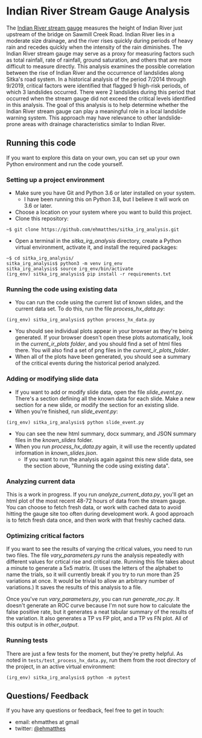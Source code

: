Indian River Stream Gauge Analysis
===

The [Indian River stream gauge](https://water.weather.gov/ahps2/hydrograph.php?wfo=pajk&gage=irva2) measures the height of Indian River just upstream of the bridge on Sawmill Creek Road. Indian River lies in a moderate size drainage, and the river rises quickly during periods of heavy rain and recedes quickly when the intensity of the rain diminishes. The Indian River stream gauge may serve as a proxy for measuring factors such as total rainfall, rate of rainfall, ground saturation, and others that are more difficult to measure directly. This analysis examines the possible correlation between the rise of Indian River and the occurrence of landslides along Sitka's road system. In a historical analysis of the period 7/2014 through 9/2019, critical factors were identified that flagged 9 high-risk periods, of which 3 landslides occurred. There were 2 landslides during this period that occurred when the stream gauge did not exceed the critical levels identified in this analysis. The goal of this analysis is to help determine whether the Indian River stream gauge can play a meaningful role in a local landslide warning system. This approach may have relevance to other landslide-prone areas with drainage characteristics similar to Indian River.

Running this code
---

If you want to explore this data on your own, you can set up your own Python environment and run the code yourself.

### Setting up a project environment

- Make sure you have Git and Python 3.6 or later installed on your system.
  - I have been running this on Python 3.8, but I believe it will work on 3.6 or later.
- Choose a location on your system where you want to build this project.
- Clone this repository:

```
~$ git clone https://github.com/ehmatthes/sitka_irg_analysis.git
```

- Open a terminal in the *sitka_irg_analysis* directory, create a Python virtual environment, activate it, and install the required packages:

```
~$ cd sitka_irg_analysis/
sitka_irg_analysis$ python3 -m venv irg_env
sitka_irg_analysis$ source irg_env/bin/activate
(irg_env) sitka_irg_analysis$ pip install -r requirements.txt 
```

### Running the code using existing data

- You can run the code using the current list of known slides, and the current data set. To do this, run the file *process_hx_data.py*:

```
(irg_env) sitka_irg_analysis$ python process_hx_data.py
```

- You should see individual plots appear in your browser as they're being generated. If your browser doesn't open these plots automatically, look in the *current_ir_plots folder*, and you should find a set of html files there. You will also find a set of png files in the *current_ir_plots_folder*.
- When all of the plots have been generated, you should see a summary of the critical events during the historical period analyzed.

### Adding or modifying slide data

- If you want to add or modify slide data, open the file *slide_event.py*. There's a section defining all the known data for each slide. Make a new section for a new slide, or modify the section for an existing slide.
- When you're finished, run *slide_event.py*:

```
(irg_env) sitka_irg_analysis$ python slide_event.py 
```

- You can see the new html summary, docx summary, and JSON summary files in the *known_slides* folder.
- When you run *process_hx_data.py* again, it will use the recently updated information in *known_slides.json*.
  - If you want to run the analysis again against this new slide data, see the section above, "Running the code using existing data".

### Analyzing current data

This is a work in progress. If you run *analyze_current_data.py*, you'll get an html plot of the most recent 48-72 hours of data from the stream gauge. You can choose to fetch fresh data, or work with cached data to avoid hitting the gauge site too often during development work. A good approach is to fetch fresh data once, and then work with that freshly cached data.

### Optimizing critical factors

If you want to see the results of varying the critical values, you need to run two files. The file *vary_parameters.py* runs the analysis repeatedly with different values for crtical rise and critical rate. Running this file takes about a minute to generate a 5x5 matrix. (It uses the letters of the alphabet to name the trials, so it will currently break if you try to run more than 25 variations at once. It would be trivial to allow an arbitrary number of variations.) It saves the results of this analysis to a file.

Once you've run *vary_parameters.py*, you can run *generate_roc.py*. It doesn't generate an ROC curve because I'm not sure how to calculate the false positive rate, but it generates a neat tabular summary of the results of the variation. It also generates a TP vs FP plot, and a TP vs FN plot. All of this output is in *other_output*.

### Running tests

There are just a few tests for the moment, but they're pretty helpful. As noted in `tests/test_process_hx_data.py`, run them from the root directory of the project, in an active virtual environment:

```
(irg_env) sitka_irg_analysis$ python -m pytest
```

Questions/ Feedback
---

If you have any questions or feedback, feel free to get in touch:

- email: ehmatthes at gmail
- twitter: [@ehmatthes](https://twitter.com/ehmatthes)